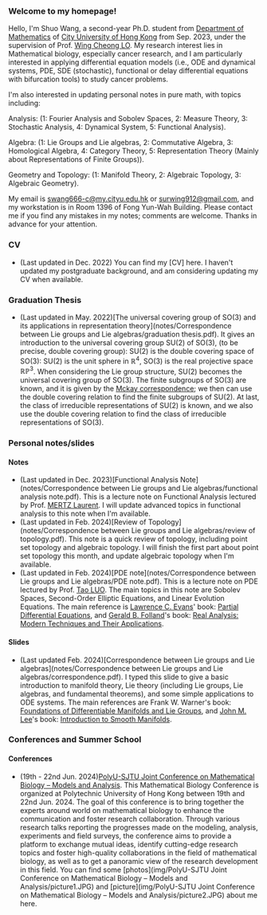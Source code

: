 ### Welcome to my homepage!
Hello, I'm Shuo Wang, a second-year Ph.D. student from [Department of Mathematics](https://www.cityu.edu.hk/ma/) of [City University of Hong Kong](https://www.cityu.edu.hk) from Sep. 2023, under the supervision of Prof. [Wing Cheong LO](https://www.cityu.edu.hk/stfprofile/wingclo.htm). My research interest lies in Mathematical biology, especially cancer research, and I am particularly interested in applying differential equation models (i.e., ODE and dynamical systems, PDE, SDE (stochastic), functional or delay differential equations with bifurcation tools) to study cancer problems.

I'm also interested in updating personal notes in pure math, with topics including:

Analysis: (1: Fourier Analysis and Sobolev Spaces, 2: Measure Theory, 3: Stochastic Analysis, 4: Dynamical System, 5: Functional Analysis).

Algebra: (1: Lie Groups and Lie algebras, 2: Commutative Algebra, 3: Homological Algebra, 4: Category Theory, 5: Representation Theory (Mainly about Representations of Finite Groups)).

Geometry and Topology: (1: Manifold Theory, 2: Algebraic Topology, 3: Algebraic Geometry).

My email is swang666-c@my.cityu.edu.hk or surwing912@gmail.com, and my workstation is in Room 1396 of Fong Yun-Wah Building. Please contact me if you find any mistakes in my notes; comments are welcome. Thanks in advance for your attention.


### CV
* (Last updated in Dec. 2022) You can find my [CV] here. I haven't updated my postgraduate background, and am considering updating my CV when available.


### Graduation Thesis
* (Last updated in May. 2022)[The universal covering group of SO(3) and its applications in representation theory](notes/Correspondence between Lie groups and Lie algebras/graduation thesis.pdf). It gives an introduction to the universal covering group SU(2) of SO(3), (to be precise, double covering group): SU(2) is the double covering space of SO(3): SU(2) is the unit sphere in $\mathbb{R}^{4}$, SO(3) is the real projective space $\mathbb{RP}^{3}$. When considering the Lie group structure, SU(2) becomes the universal covering group of SO(3). The finite subgroups of SO(3) are known, and it is given by the [Mckay correspondence](https://en.m.wikipedia.org/wiki/ADE_classification); we then can use the double covering relation to find the finite subgroups of SU(2). At last, the class of irreducible representations of SU(2) is known, and we also use the double covering relation to find the class of irreducible representations of SO(3).


### Personal notes/slides

#### Notes
* (Last updated in Dec. 2023)[Functional Analysis Note](notes/Correspondence between Lie groups and Lie algebras/functional analysis note.pdf). This is a lecture note on Functional Analysis lectured by Prof. [MERTZ Laurent](https://www.cityu.edu.hk/stfprofile/laurent-mertz.htm). I will update advanced topics in functional analysis to this note when I'm available.
* (Last updated in Feb. 2024)[Review of Topology](notes/Correspondence between Lie groups and Lie algebras/review of topology.pdf). This note is a quick review of topology, including point set topology and algebraic topology. I will finish the first part about point set topology this month, and update algebraic topology when I'm available.
* (Last updated in Feb. 2024)[PDE note](notes/Correspondence between Lie groups and Lie algebras/PDE note.pdf). This is a lecture note on PDE lectured by Prof. [Tao LUO](https://www.cityu.edu.hk/stfprofile/taoluo.htm). The main topics in this note are Sobolev Spaces, Second-Order Elliptic Equations, and Linear Evolution Equations. The main reference is [Lawrence C. Evans](https://math.berkeley.edu/~evans/)' book: [Partial Differential Equations](https://bookstore.ams.org/gsm-19-r/), and [Gerald B. Folland](https://sites.math.washington.edu/~folland/Homepage/index.html)'s book: [Real Analysis: Modern Techniques and Their Applications](https://www.amazon.com/Real-Analysis-Modern-Techniques-Applications/dp/0471317160).

#### Slides
* (Last updated Feb. 2024)[Correspondence between Lie groups and Lie algebras](notes/Correspondence between Lie groups and Lie algebras/correspondence.pdf). I typed this slide to give a basic introduction to manifold theory, Lie theory (including Lie groups, Lie algebras, and fundamental theorems), and some simple applications to ODE systems. The main references are Frank W. Warner's book: [Foundations of Differentiable Manifolds and Lie Groups](https://link.springer.com/book/10.1007/978-1-4757-1799-0), and [John M. Lee](https://sites.math.washington.edu/~lee/)'s book: [Introduction to Smooth Manifolds](https://link.springer.com/book/10.1007/978-1-4419-9982-5).


### Conferences and Summer School

#### Conferences
* (19th - 22nd Jun. 2024)[PolyU-SJTU Joint Conference on Mathematical Biology – Models and Analysis](https://events.polyu.edu.hk/polyusjtu/home). This Mathematical Biology Conference is organized at Polytechnic University of Hong Kong between 19th and 22nd Jun. 2024. The goal of this conference is to bring together the experts around world on mathematical biology to enhance the communication and foster research collaboration. Through various research talks reporting the progresses made on the modeling, analysis, experiments and field surveys, the conference aims to provide a platform to exchange mutual ideas, identify cutting-edge research topics and foster high-quality collaborations in the field of mathematical biology, as well as to get a panoramic view of the research development in this field. You can find some [photos](img/PolyU-SJTU Joint Conference on Mathematical Biology – Models and Analysis/picture1.JPG) and [picture](img/PolyU-SJTU Joint Conference on Mathematical Biology – Models and Analysis/picture2.JPG) about me here.  
